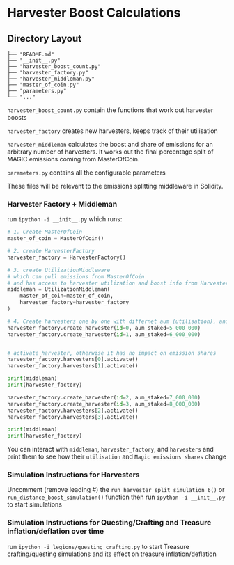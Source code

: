 # Harvester Boost Calculations


## Directory Layout
```
├── "README.md"
├── "__init__.py"
├── "harvester_boost_count.py"
├── "harvester_factory.py"
├── "harvester_middleman.py"
├── "master_of_coin.py"
├── "parameters.py"
└── "..."
```


`harvester_boost_count.py` contain the functions that work out harvester boosts

`harvester_factory` creates new harvesters, keeps track of their utilisation

`harvester_middleman` calculates the boost and share of emissions for an arbitrary number of harvesters. It works out the final percentage split of MAGIC emissions coming from MasterOfCoin.

`parameters.py` contains all the configurable parameters

These files will be relevant to the emissions splitting middleware in Solidity.


### Harvester Factory + Middleman

run `ipython -i __init__.py` which runs:
```python
# 1. Create MasterOfCoin
master_of_coin = MasterOfCoin()

# 2. create HarvesterFactory
harvester_factory = HarvesterFactory()

# 3. create UtilizationMiddleware
# which can pull emissions from MasterOfCoin
# and has access to harvester utilization and boost info from HarvesterFactory
middleman = UtilizationMiddleman(
	master_of_coin=master_of_coin,
	harvester_factory=harvester_factory
)

# 4. Create harvesters one by one with differnet aum (utilisation), and watch Atlas utilization ratios change
harvester_factory.create_harvester(id=0, aum_staked=5_000_000)
harvester_factory.create_harvester(id=1, aum_staked=6_000_000)


# activate harvester, otherwise it has no impact on emission shares
harvester_factory.harvesters[0].activate()
harvester_factory.harvesters[1].activate()

print(middleman)
print(harvester_factory)

harvester_factory.create_harvester(id=2, aum_staked=7_000_000)
harvester_factory.create_harvester(id=3, aum_staked=8_000_000)
harvester_factory.harvesters[2].activate()
harvester_factory.harvesters[3].activate()

print(middleman)
print(harvester_factory)
```

You can interact with `middleman`, `harvester_factory`, and `harvesters` and print them
to see how their `utilisation` and `Magic emissions shares` change


### Simulation Instructions for Harvesters
Uncomment (remove leading #) the `run_harvester_split_simulation_6()`
or `run_distance_boost_simulation()` function then
run `ipython -i __init__.py` to start simulations

### Simulation Instructions for Questing/Crafting and Treasure inflation/deflation over time
run `ipython -i legions/questing_crafting.py` to start Treasure crafting/questing simulations
and its effect on treasure inflation/deflation
